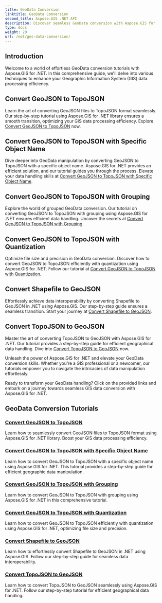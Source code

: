 ```yaml
---
title: GeoData Conversion
linktitle: GeoData Conversion
second_title: Aspose.GIS .NET API
description: Discover seamless GeoData conversion with Aspose.GIS for .NET tutorials. Learn to convert GeoJSON to TopoJSON, Shapefile to GeoJSON, and more.
type: docs
weight: 20
url: /net/geo-data-conversion/
---
```

## Introduction

Welcome to a world of effortless GeoData conversion tutorials with Aspose.GIS for .NET. In this comprehensive guide, we'll delve into various techniques to enhance your Geographic Information System (GIS) data processing efficiency.

## Convert GeoJSON to TopoJSON
Learn the art of converting GeoJSON files to TopoJSON format seamlessly. Our step-by-step tutorial using Aspose.GIS for .NET library ensures a smooth transition, optimizing your GIS data processing efficiency. Explore [Convert GeoJSON to TopoJSON](./convert-geojson-to-topojson/) now.

## Convert GeoJSON to TopoJSON with Specific Object Name
Dive deeper into GeoData manipulation by converting GeoJSON to TopoJSON with a specific object name. Aspose.GIS for .NET provides an efficient solution, and our tutorial guides you through the process. Elevate your data handling skills at [Convert GeoJSON to TopoJSON with Specific Object Name](./convert-geojson-to-topojson-with-specific-object-name/).

## Convert GeoJSON to TopoJSON with Grouping
Explore the world of grouped GeoData conversion. Our tutorial on converting GeoJSON to TopoJSON with grouping using Aspose.GIS for .NET ensures efficient data handling. Uncover the secrets at [Convert GeoJSON to TopoJSON with Grouping](./convert-geojson-to-topojson-with-grouping/).

## Convert GeoJSON to TopoJSON with Quantization
Optimize file size and precision in GeoData conversion. Discover how to convert GeoJSON to TopoJSON efficiently with quantization using Aspose.GIS for .NET. Follow our tutorial at [Convert GeoJSON to TopoJSON with Quantization](./convert-geojson-to-topojson-with-quantization/).

## Convert Shapefile to GeoJSON
Effortlessly achieve data interoperability by converting Shapefile to GeoJSON in .NET using Aspose.GIS. Our step-by-step guide ensures a seamless transition. Start your journey at [Convert Shapefile to GeoJSON](./convert-shapefile-to-geojson/).

## Convert TopoJSON to GeoJSON
Master the art of converting TopoJSON to GeoJSON with Aspose.GIS for .NET. Our tutorial provides a step-by-step guide for efficient geographical data handling. Dive into [Convert TopoJSON to GeoJSON](./convert-topojson-to-geojson/) now.

Unleash the power of Aspose.GIS for .NET and elevate your GeoData conversion skills. Whether you're a GIS professional or a newcomer, our tutorials empower you to navigate the intricacies of data manipulation effortlessly.

Ready to transform your GeoData handling? Click on the provided links and embark on a journey towards seamless GIS data conversion with Aspose.GIS for .NET.
## GeoData Conversion Tutorials
### [Convert GeoJSON to TopoJSON](./convert-geojson-to-topojson/)
Learn how to seamlessly convert GeoJSON files to TopoJSON format using Aspose.GIS for .NET library. Boost your GIS data processing efficiency.
### [Convert GeoJSON to TopoJSON with Specific Object Name](./convert-geojson-to-topojson-with-specific-object-name/)
Learn how to convert GeoJSON to TopoJSON with a specific object name using Aspose.GIS for .NET. This tutorial provides a step-by-step guide for efficient geographic data manipulation.
### [Convert GeoJSON to TopoJSON with Grouping](./convert-geojson-to-topojson-with-grouping/)
Learn how to convert GeoJSON to TopoJSON with grouping using Aspose.GIS for .NET in this comprehensive tutorial.
### [Convert GeoJSON to TopoJSON with Quantization](./convert-geojson-to-topojson-with-quantization/)
Learn how to convert GeoJSON to TopoJSON efficiently with quantization using Aspose.GIS for .NET, optimizing file size and precision.
### [Convert Shapefile to GeoJSON](./convert-shapefile-to-geojson/)
Learn how to effortlessly convert Shapefile to GeoJSON in .NET using Aspose.GIS. Follow our step-by-step guide for seamless data interoperability.
### [Convert TopoJSON to GeoJSON](./convert-topojson-to-geojson/)
Learn how to convert TopoJSON to GeoJSON seamlessly using Aspose.GIS for .NET. Follow our step-by-step tutorial for efficient geographical data handling.